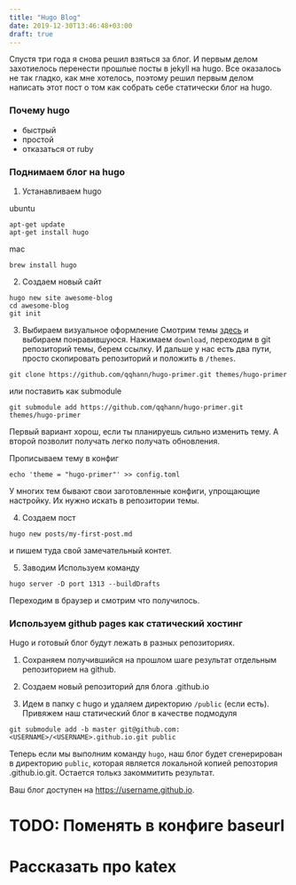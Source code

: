 ```yaml
---
title: "Hugo Blog"
date: 2019-12-30T13:46:48+03:00
draft: true
---
```


Спустя три года я снова решил взяться за блог. И первым делом захотиелось перенести прошлые посты в jekyll на hugo. Все оказалось не так гладко, как мне хотелось, поэтому решил первым делом написать этот пост о том как собрать себе статически блог на hugo.

### Почему hugo
- быстрый
- простой
- отказаться от ruby

### Поднимаем блог на hugo

1. Устанавливаем hugo

ubuntu
```
apt-get update
apt-get install hugo
```

mac
```
brew install hugo
```

2.  Создаем новый сайт
```
hugo new site awesome-blog
cd awesome-blog
git init
```

3. Выбираем визуальное оформление
Смотрим темы [здесь](https://themes.gohugo.io/) и выбираем понравившуюся. Нажимаем `download`, переходим в git репозиторий темы, берем ссылку.
И дальше у нас есть два пути, просто скопировать репозиторий и положить в `/themes`.
```
git clone https://github.com/qqhann/hugo-primer.git themes/hugo-primer
```
или поставить как submodule
```
git submodule add https://github.com/qqhann/hugo-primer.git themes/hugo-primer
```
Первый вариант хорош, если ты планируешь сильно изменить тему. А второй позволит получать легко получать обновления.

Прописываем тему в конфиг
```
echo 'theme = "hugo-primer"' >> config.toml
```

У многих тем бывают свои заготовленные конфиги, упрощающие настройку. Их нужно искать в репозитории темы.

4. Создаем пост
```
hugo new posts/my-first-post.md
```
и пишем туда свой замечательный контет.

5. Заводим
Используем команду
```
hugo server -D port 1313 --buildDrafts
```
Переходим в браузер и смотрим что получилось.

### Используем github pages как статический хостинг

Hugo и готовый блог будут лежать в разных репозиториях.

1. Сохраняем получившийся на прошлом шаге результат отдельным репозиторием на github.

2. Создаем новый репозиторий для блога <USERNAME>.github.io

3. Идем в папку с hugo и удаляем директорию `/public` (если есть). Привяжем наш статический блог в качестве подмодуля
```
git submodule add -b master git@github.com:<USERNAME>/<USERNAME>.github.io.git public
```

Теперь если мы выполним команду `hugo`, наш блог будет сгенерирован в директорию `public`, которая является локальной копией репозтория <USERNAME>.github.io.git. Остается толькз закоммитить результат.

Ваш блог доступен на https://username.github.io.


# TODO: Поменять в конфиге baseurl
# Рассказать про katex
